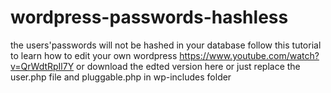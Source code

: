 # wordpress-passwords-hashless
the users'passwords will not be hashed in your database
follow this tutorial to learn how to edit your own wordpress 
https://www.youtube.com/watch?v=QrWdtRpIl7Y
or download the edted version here
or just replace the user.php file and pluggable.php in wp-includes folder
